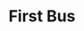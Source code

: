 ---
title: First Bus
category: work
description: Leading the product design of First Bus, increasing information availability, reducing frustration and building customer trust.
image: /assets/images/projects/firstbus.png
year: 2019
role: Head of UX
platform: iOS / Android
appstorelink: https://apps.apple.com/gb/app/first-bus-app-for-ios/id566586379
---